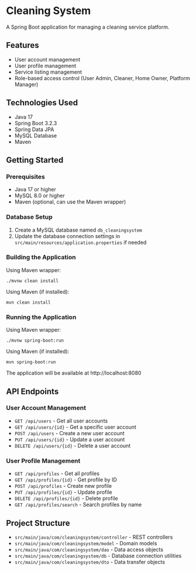 # Cleaning System

A Spring Boot application for managing a cleaning service platform.

## Features

- User account management
- User profile management
- Service listing management
- Role-based access control (User Admin, Cleaner, Home Owner, Platform Manager)

## Technologies Used

- Java 17
- Spring Boot 3.2.3
- Spring Data JPA
- MySQL Database
- Maven

## Getting Started

### Prerequisites

- Java 17 or higher
- MySQL 8.0 or higher
- Maven (optional, can use the Maven wrapper)

### Database Setup

1. Create a MySQL database named `db_cleaningsystem`
2. Update the database connection settings in `src/main/resources/application.properties` if needed

### Building the Application

Using Maven wrapper:
```
./mvnw clean install
```

Using Maven (if installed):
```
mvn clean install
```

### Running the Application

Using Maven wrapper:
```
./mvnw spring-boot:run
```

Using Maven (if installed):
```
mvn spring-boot:run
```

The application will be available at http://localhost:8080

## API Endpoints

### User Account Management

- `GET /api/users` - Get all user accounts
- `GET /api/users/{id}` - Get a specific user account
- `POST /api/users` - Create a new user account
- `PUT /api/users/{id}` - Update a user account
- `DELETE /api/users/{id}` - Delete a user account

### User Profile Management
- `GET /api/profiles`           - Get all profiles
- `GET /api/profiles/{id}`      - Get profile by ID
- `POST /api/profiles`          - Create new profile
- `PUT /api/profiles/{id}`      - Update profile
- `DELETE /api/profiles/{id}`   - Delete profile
- `GET /api/profiles/search`    - Search profiles by name

## Project Structure

- `src/main/java/com/cleaningsystem/controller` - REST controllers
- `src/main/java/com/cleaningsystem/model` - Domain models
- `src/main/java/com/cleaningsystem/dao` - Data access objects
- `src/main/java/com/cleaningsystem/db` - Database connection utilities
- `src/main/java/com/cleaningsystem/dto` - Data transfer objects 